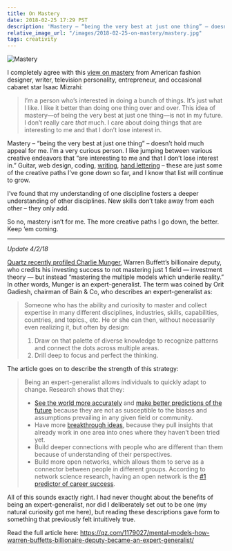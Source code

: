 ```yaml
---
title: On Mastery
date: 2018-02-25 17:29 PST
description: 'Mastery – “being the very best at just one thing” – doesn’t hold much appeal for me. I’m a very curious person. I like jumping between various creative endeavors that “are interesting to me and that I don’t lose interest in.”'
relative_image_url: "/images/2018-02-25-on-mastery/mastery.jpg"
tags: creativity
---
```


![Mastery](/images/2018-02-25-on-mastery/mastery.jpg)

I completely agree with this [view on mastery](https://thecreativeindependent.com/people/isaac-mizrahi-on-unapologetically-pursuing-your-interests/) from American fashion designer, writer, television personality, entrepreneur, and occasional cabaret star Isaac Mizrahi:

> I’m a person who’s interested in doing a bunch of things. It’s just what I like. I like it better than doing one thing over and over. This idea of mastery—of being the very best at just one thing—is not in my future. I don’t really care _that_ much. I care about doing things that are interesting to me and that I don’t lose interest in.

Mastery – “being the very best at just one thing” – doesn’t hold much appeal for me. I’m a very curious person. I like jumping between various creative endeavors that “are interesting to me and that I don’t lose interest in.” Guitar, web design, coding, [writing](/writing), [hand lettering](/2017/10/29/my-progress-with-hand-lettering/) – these are just some of the creative paths I’ve gone down so far, and I know that list will continue to grow.

I’ve found that my understanding of one discipline fosters a deeper understanding of other disciplines. New skills don’t take away from each other – they only add.

So no, mastery isn’t for me. The more creative paths I go down, the better. Keep ‘em coming.

---

_Update 4/2/18_

[Quartz recently profiled Charlie Munger](https://qz.com/1179027/mental-models-how-warren-buffetts-billionaire-deputy-became-an-expert-generalist/), Warren Buffett’s billionaire deputy, who credits his investing success to not mastering just 1 field — investment theory — but instead “mastering the multiple models which underlie reality.” In other words, Munger is an expert-generalist. The term was coined by Orit Gadiesh, chairman of Bain & Co, who describes an expert-generalist as:

> Someone who has the ability and curiosity to master and collect expertise in many different disciplines, industries, skills, capabilities, countries, and topics., etc. He or she can then, without necessarily even realizing it, but often by design:
>
> 1. Draw on that palette of diverse knowledge to recognize patterns and connect the dots across multiple areas.
> 2. Drill deep to focus and perfect the thinking.

The article goes on to describe the strength of this strategy:

> Being an expert-generalist allows individuals to quickly adapt to change. Research shows that they:
>
> * [See the world more accurately](http://www.forbes.com/sites/michaelsimmons/2014/05/21/how-being-unfocused-can-take-your-career-life-to-the-next-level/) and [make better predictions of the future](http://longnow.org/seminars/02007/jan/26/why-foxes-are-better-forecasters-than-hedgehogs/) because they are not as susceptible to the biases and assumptions prevailing in any given field or community.
> * Have more [breakthrough ideas](http://insight.kellogg.northwestern.edu/article/a_virtuous_mix_allows_innovation_to_thrive/), because they pull insights that already work in one area into ones where they haven’t been tried yet.
> * Build deeper connections with people who are different than them because of understanding of their perspectives.
> * Build more open networks, which allows them to serve as a connector between people in different groups. According to network science research, having an open network is the [#1 predictor of career success](http://www.forbes.com/sites/michaelsimmons/2015/01/15/this-is-the-1-predictor-of-career-success-according-to-network-science/).

All of this sounds exactly right. I had never thought about the benefits of being an expert-generalist, nor did I deliberately set out to be one (my natural curiosity got me here), but reading these descriptions gave form to something that previously felt intuitively true.

Read the full article here: <https://qz.com/1179027/mental-models-how-warren-buffetts-billionaire-deputy-became-an-expert-generalist/>

